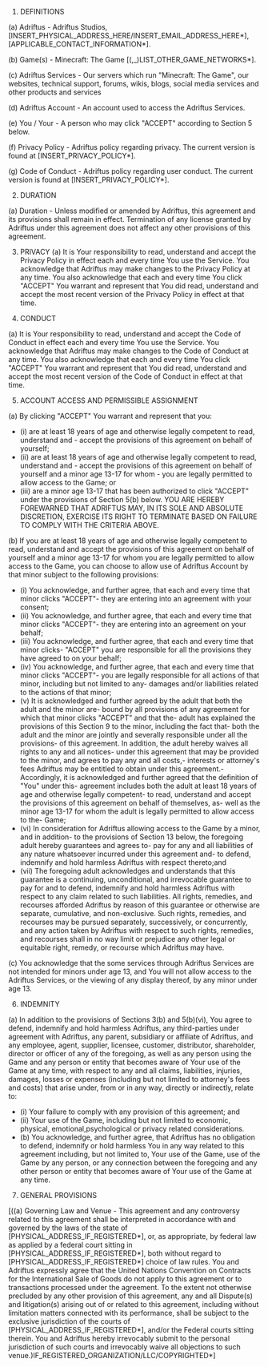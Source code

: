 1. DEFINITIONS

(a) Adriftus - Adriftus Studios, [INSERT_PHYSICAL_ADDRESS_HERE/INSERT_EMAIL_ADDRESS_HERE\*], [APPLICABLE_CONTACT_INFORMATION\*].

(b) Game(s) - Minecraft: The Game [(,_)LIST_OTHER_GAME_NETWORKS\*].

(c) Adriftus Services - Our servers which run "Minecraft: The Game", our websites, technical support, forums, wikis, blogs, social media services and other products and services

(d) Adriftus Account - An account used to access the Adriftus Services.

(e) You / Your - A person who may click "ACCEPT" according to Section 5 below.

(f) Privacy Policy - Adriftus policy regarding privacy. The current version is found at [INSERT_PRIVACY_POLICY\*].

(g) Code of Conduct - Adriftus policy regarding user conduct. The current version is found at [INSERT_PRIVACY_POLICY\*].


2. DURATION

(a) Duration - Unless modified or amended by Adriftus, this agreement and its provisions shall remain in effect. Termination of any license granted by Adriftus under this agreement does not affect any other provisions of this agreement.


3. PRIVACY
(a) It is Your responsibility to read, understand and accept the Privacy Policy in effect each and every time You use the Service. You acknowledge that Adriftus may make changes to the Privacy Policy at any time. You also acknowledge that each and every time You click "ACCEPT" You warrant and represent that You did read, understand and accept the most recent version of the Privacy Policy in effect at that time.


4. CONDUCT

(a) It is Your responsibility to read, understand and accept the Code of Conduct in effect each and every time You use the Service. You acknowledge that Adriftus may make changes to the Code of Conduct at any time. You also acknowledge that each and every time You click "ACCEPT" You warrant and represent that You did read, understand and accept the most recent version of the Code of Conduct in effect at that time.


5. ACCOUNT ACCESS AND PERMISSIBLE ASSIGNMENT

(a) By clicking "ACCEPT" You warrant and represent that you:

- (i) are at least 18 years of age and otherwise legally competent to read, understand and - accept the provisions of this agreement on behalf of yourself;
- (ii) are at least 18 years of age and otherwise legally competent to read, understand and - accept the provisions of this agreement on behalf of yourself and a minor age 13-17 for whom - you are legally permitted to allow access to the Game; or
- (iii) are a minor age 13-17 that has been authorized to click "ACCEPT" under the provisions of Section 5(b) below. YOU ARE HEREBY FOREWARNED THAT ADRIFTUS MAY, IN ITS SOLE AND ABSOLUTE DISCRETION, EXERCISE ITS RIGHT TO TERMINATE BASED ON FAILURE TO COMPLY WITH THE CRITERIA ABOVE.

(b) If you are at least 18 years of age and otherwise legally competent to read, understand and accept the provisions of this agreement on behalf of yourself and a minor age 13-17 for whom you are legally permitted to allow access to the Game, you can choose to allow use of Adriftus Account by that minor subject to the following provisions:

- (i) You acknowledge, and further agree, that each and every time that minor clicks "ACCEPT"- they are entering into an agreement with your consent;
- (ii) You acknowledge, and further agree, that each and every time that minor clicks "ACCEPT"- they are entering into an agreement on your behalf;
- (iii) You acknowledge, and further agree, that each and every time that minor clicks- "ACCEPT" you are responsible for all the provisions they have agreed to on your behalf;
- (iv) You acknowledge, and further agree, that each and every time that minor clicks "ACCEPT"- you are legally responsible for all actions of that minor, including but not limited to any- damages and/or liabilities related to the actions of that minor;
- (v) It is acknowledged and further agreed by the adult that both the adult and the minor are- bound by all provisions of any agreement for which that minor clicks "ACCEPT" and that the- adult has explained the provisions of this Section 9 to the minor, including the fact that- both the adult and the minor are jointly and severally responsible under all the provisions- of this agreement. In addition, the adult hereby waives all rights to any and all notices- under this agreement that may be provided to the minor, and agrees to pay any and all costs,- interests or attorney's fees Adriftus may be entitled to obtain under this agreement.- Accordingly, it is acknowledged and further agreed that the definition of "You" under this- agreement includes both the adult at least 18 years of age and otherwise legally competent- to read, understand and accept the provisions of this agreement on behalf of themselves, as- well as the minor age 13-17 for whom the adult is legally permitted to allow access to the- Game;
- (vi) In consideration for Adriftus allowing access to the Game by a minor, and in addition- to the provisions of Section 13 below, the foregoing adult hereby guarantees and agrees to- pay for any and all liabilities of any nature whatsoever incurred under this agreement and- to defend, indemnify and hold harmless Adriftus with respect thereto;and
- (vii) The foregoing adult acknowledges and understands that this guarantee is a continuing, unconditional, and irrevocable guarantee to pay for and to defend, indemnify and hold harmless Adriftus with respect to any claim related to such liabilities. All rights, remedies, and recourses afforded Adriftus by reason of this guarantee or otherwise are separate, cumulative, and non-exclusive. Such rights, remedies, and recourses may be pursued separately, successively, or concurrently, and any action taken by Adriftus with respect to such rights, remedies, and recourses shall in no way limit or prejudice any other legal or equitable right, remedy, or recourse which Adriftus may have.

(c) You acknowledge that the some services through Adriftus Services are not intended for minors under age 13, and You will not allow access to the Adriftus Services, or the viewing of any display thereof, by any minor under age 13.


6. INDEMNITY

(a) In addition to the provisions of Sections 3(b) and 5(b)(vi), You agree to defend, indemnify and hold harmless Adriftus, any third-parties under agreement with Adriftus, any parent, subsidiary or affiliate of Adriftus, and any employee, agent, supplier, licensee, customer, distributor, shareholder, director or officer of any of the foregoing, as well as any person using the Game and any person or entity that becomes aware of Your use of the Game at any time, with respect to any and all claims, liabilities, injuries, damages, losses or expenses (including but not limited to attorney's fees and costs) that arise under, from or in any way, directly or indirectly, relate to:

- (i) Your failure to comply with any provision of this agreement; and
- (ii) Your use of the Game, including but not limited to economic, physical, emotional,psychological or privacy related considerations.
- (b) You acknowledge, and further agree, that Adriftus has no obligation to defend, indemnify or hold harmless You in any way related to this agreement including, but not limited to, Your use of the Game, use of the Game by any person, or any connection between the foregoing and any other person or entity that becomes aware of Your use of the Game at any time.


7. GENERAL PROVISIONS

[((a) Governing Law and Venue - This agreement and any controversy related to this agreement shall be interpreted in accordance with and governed by the laws of the state of [PHYSICAL_ADDRESS_IF_REGISTERED\*], or, as appropriate, by federal law as applied by a federal court sitting in [PHYSICAL_ADDRESS_IF_REGISTERED\*], both without regard to [PHYSICAL_ADDRESS_IF_REGISTERED\*] choice of law rules. You and Adriftus expressly agree that the United Nations Convention on Contracts for the International Sale of Goods do not apply to this agreement or to transactions processed under the agreement. To the extent not otherwise precluded by any other provision of this agreement, any and all Dispute(s) and litigation(s) arising out of or related to this agreement, including without limitation matters connected with its performance, shall be subject to the exclusive jurisdiction of the courts of [PHYSICAL_ADDRESS_IF_REGISTERED\*], and/or the Federal courts sitting therein. You and Adriftus hereby irrevocably submit to the personal jurisdiction of such courts and irrevocably waive all objections to such venue.)IF_REGISTERED_ORGANIZATION/LLC/COPYRIGHTED\*]

